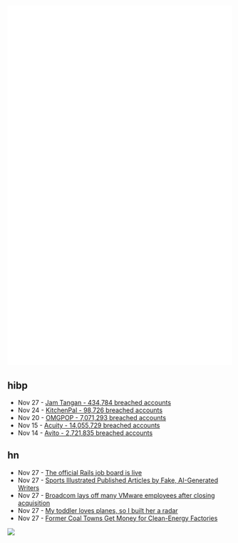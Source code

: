 ![Metrics](https://raw.githubusercontent.com/phixion/phixion/master/metrics.svg)

## hibp

<!--
for https://github.com/phixion/phixion/blob/main/.github/workflows/feeds.yml
-->
<!--START_SECTION:haveibeenpwnd-->
- Nov 27 - [Jam Tangan - 434,784 breached accounts](https://haveibeenpwned.com/PwnedWebsites#JamTangan)
- Nov 24 - [KitchenPal - 98,726 breached accounts](https://haveibeenpwned.com/PwnedWebsites#KitchenPal)
- Nov 20 - [OMGPOP - 7,071,293 breached accounts](https://haveibeenpwned.com/PwnedWebsites#OMGPOP)
- Nov 15 - [Acuity - 14,055,729 breached accounts](https://haveibeenpwned.com/PwnedWebsites#Acuity)
- Nov 14 - [Avito - 2,721,835 breached accounts](https://haveibeenpwned.com/PwnedWebsites#Avito)
<!--END_SECTION:haveibeenpwnd-->

## hn

<!--
for https://github.com/phixion/phixion/blob/main/.github/workflows/feeds.yml
-->
<!--START_SECTION:hn-->
- Nov 27 - [The official Rails job board is live](https://rubyonrails.org/2023/11/27/rails-job-board-is-live)
- Nov 27 - [Sports Illustrated Published Articles by Fake, AI-Generated Writers](https://futurism.com/sports-illustrated-ai-generated-writers)
- Nov 27 - [Broadcom lays off many VMware employees after closing acquisition](https://www.businessinsider.com/broadcom-vmware-layoffs-employees-face-job-cuts-acquisition-2023-11)
- Nov 27 - [My toddler loves planes, so I built her a radar](https://jacobbartlett.substack.com/p/my-toddler-loves-planes-so-i-built)
- Nov 27 - [Former Coal Towns Get Money for Clean-Energy Factories](https://www.nytimes.com/2023/11/27/climate/clean-energy-funding-coal-communities.html)
<!--END_SECTION:hn-->

<!--
for https://yhype.me
-->
![](https://hit.yhype.me/github/profile?user_id=13013670)
